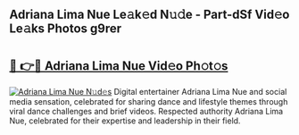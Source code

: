 ## Adriana Lima Nue Le𝚊k𝚎d N𝚞𝚍e - Part-dSf Vid𝚎o Le𝚊ks Photos g9rer

# <h2><a href="http://fb6p3j.evod.top/?m=Adriana+Lima+Nue">🔗 👉🔴 Adriana Lima Nue Vid𝚎o Ph𝚘t𝚘s</a></h2>

[![Adriana Lima Nue N𝚞d𝚎s](https://i.imgur.com/8V9OHl7.gif)](http://fb6p3j.evod.top/?m=Adriana+Lima+Nue)
Digital entertainer Adriana Lima Nue and social media sensation, celebrated for sharing dance and lifestyle themes through viral dance challenges and brief videos. Respected authority Adriana Lima Nue, celebrated for their expertise and leadership in their field. 
